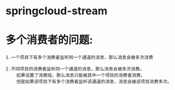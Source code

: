 # springcloud-stream



# 多个消费者的问题:

    1.一个项目下有多个消费者监听同一个通道的消息，那么消息会被多次消费
    
    2.不同项目的消费者监听同一个通道的消息，那么消息会被多次消费。
        如果设置了消费组，那么消息只能被其中一个项目的消费者消费。   
        但是如果该项目下有多个消费者监听该通道的消息，消息会被该项目消费多次。













